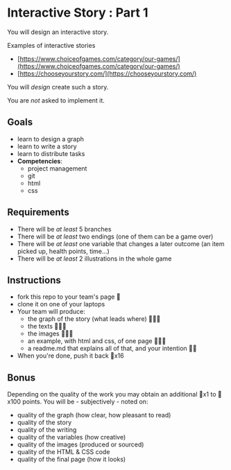 # Interactive Story : Part 1

You will design an interactive story.

Examples of interactive stories

* [https://www.choiceofgames.com/category/our-games/](https://www.choiceofgames.com/category/our-games/)
* [https://chooseyourstory.com/](https://chooseyourstory.com/)

You will _design_ create such a story.

You are _not_ asked to implement it.

## Goals

* learn to design a graph
* learn to write a story
* learn to distribute tasks
* **Competencies**:
  * project management
  * git
  * html
  * css 

## Requirements

* There will be _at least_ 5 branches
* There will be _at least_ two endings \(one of them can be a game over\)
* There will be _at least_ one variable that changes a later outcome \(an item picked up, health points, time...\)
* There will be _at least_ 2 illustrations in the whole game

## Instructions

* fork this repo to your team's page 🔑
* clone it on one of your laptops
* Your team will produce:
  * the graph of the story \(what leads where\) 🔑🔑🔑
  * the texts 🔑🔑🔑
  * the images 🔑🔑🔑
  * an example, with html and css, of one page 🔑🔑🔑
  * a readme.md that explains all of that, and your intention 🔑🔑
* When you're done, push it back 🔑x16

## Bonus

Depending on the quality of the work you may obtain an additional 🔑x1 to 🔑x100 points. You will be - subjectively - noted on:

* quality of the graph \(how clear, how pleasant to read\)
* quality of the story
* quality of the writing
* quality of the variables \(how creative\)
* quality of the images \(produced or sourced\)
* quality of the HTML & CSS code
* quality of the final page \(how it looks\)

